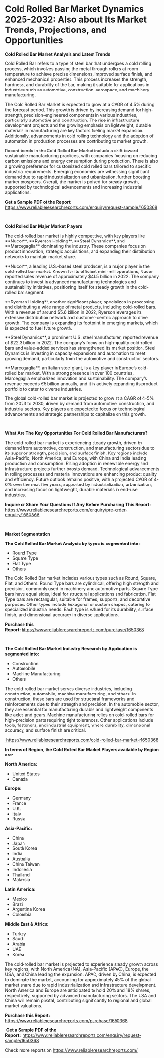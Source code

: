 <p><h1>Cold Rolled Bar Market Dynamics 2025-2032: Also about Its Market Trends, Projections, and Opportunities</h1></p><p><strong>Cold Rolled Bar Market Analysis and Latest Trends</strong></p>
<p><p>Cold Rolled Bar refers to a type of steel bar that undergoes a cold rolling process, which involves passing the metal through rollers at room temperature to achieve precise dimensions, improved surface finish, and enhanced mechanical properties. This process increases the strength, hardness, and durability of the bar, making it suitable for applications in industries such as automotive, construction, aerospace, and machinery manufacturing.</p><p>The Cold Rolled Bar Market is expected to grow at a CAGR of 4.5% during the forecast period. This growth is driven by increasing demand for high-strength, precision-engineered components in various industries, particularly automotive and construction. The rise in infrastructure development projects and the growing emphasis on lightweight, durable materials in manufacturing are key factors fueling market expansion. Additionally, advancements in cold rolling technology and the adoption of automation in production processes are contributing to market growth.</p><p>Recent trends in the Cold Rolled Bar Market include a shift toward sustainable manufacturing practices, with companies focusing on reducing carbon emissions and energy consumption during production. There is also a growing preference for customized cold rolled bars tailored to specific industrial requirements. Emerging economies are witnessing significant demand due to rapid industrialization and urbanization, further boosting market prospects. Overall, the market is poised for steady growth, supported by technological advancements and increasing industrial applications.</p></p>
<p><strong>Get a Sample PDF of the Report:&nbsp;</strong> <a href="https://www.reliableresearchreports.com/enquiry/request-sample/1650368?utm_campaign=2204&utm_medium=2&utm_source=Github&utm_content=ia&utm_term=25012025&utm_id=cold-rolled-bar">https://www.reliableresearchreports.com/enquiry/request-sample/1650368</a></p>
<p>&nbsp;</p>
<p><strong>Cold Rolled Bar Major Market Players</strong></p>
<p><p>The cold-rolled bar market is highly competitive, with key players like **Nucor**, **Ryerson Holding**, **Steel Dynamics**, and **Marcegaglia** dominating the industry. These companies focus on product innovation, strategic acquisitions, and expanding their distribution networks to maintain market share.</p><p>**Nucor**, a leading U.S.-based steel producer, is a major player in the cold-rolled bar market. Known for its efficient mini-mill operations, Nucor reported sales revenue of approximately $41.5 billion in 2022. The company continues to invest in advanced manufacturing technologies and sustainability initiatives, positioning itself for steady growth in the cold-rolled bar segment.</p><p>**Ryerson Holding**, another significant player, specializes in processing and distributing a wide range of metal products, including cold-rolled bars. With a revenue of around $5.6 billion in 2022, Ryerson leverages its extensive distribution network and customer-centric approach to drive growth. The company is expanding its footprint in emerging markets, which is expected to fuel future growth.</p><p>**Steel Dynamics**, a prominent U.S. steel manufacturer, reported revenue of $22.3 billion in 2022. The company’s focus on high-quality cold-rolled bars and value-added services has strengthened its market position. Steel Dynamics is investing in capacity expansions and automation to meet growing demand, particularly from the automotive and construction sectors.</p><p>**Marcegaglia**, an Italian steel giant, is a key player in Europe’s cold-rolled bar market. With a strong presence in over 100 countries, Marcegaglia emphasizes innovation and sustainability. The company’s revenue exceeds €5 billion annually, and it is actively expanding its product portfolio to cater to diverse industries.</p><p>The global cold-rolled bar market is projected to grow at a CAGR of 4-5% from 2023 to 2030, driven by demand from automotive, construction, and industrial sectors. Key players are expected to focus on technological advancements and strategic partnerships to capitalize on this growth.</p></p>
<p>&nbsp;</p>
<p><strong>What Are The Key Opportunities For Cold Rolled Bar Manufacturers?</strong></p>
<p><p>The cold-rolled bar market is experiencing steady growth, driven by demand from automotive, construction, and manufacturing sectors due to its superior strength, precision, and surface finish. Key regions include Asia-Pacific, North America, and Europe, with China and India leading production and consumption. Rising adoption in renewable energy and infrastructure projects further boosts demand. Technological advancements in rolling processes and material innovations are enhancing product quality and efficiency. Future outlook remains positive, with a projected CAGR of 4-6% over the next five years, supported by industrialization, urbanization, and increasing focus on lightweight, durable materials in end-use industries.</p></p>
<p><strong>Inquire or Share Your Questions If Any Before Purchasing This Report:</strong> <a href="https://www.reliableresearchreports.com/enquiry/pre-order-enquiry/1650368?utm_campaign=2204&utm_medium=2&utm_source=Github&utm_content=ia&utm_term=25012025&utm_id=cold-rolled-bar">https://www.reliableresearchreports.com/enquiry/pre-order-enquiry/1650368</a></p>
<p>&nbsp;</p>
<p><strong>Market Segmentation</strong></p>
<p><strong>The Cold Rolled Bar Market Analysis by types is segmented into:</strong></p>
<p><ul><li>Round Type</li><li>Square Type</li><li>Flat Type</li><li>Others</li></ul></p>
<p><p>The Cold Rolled Bar market includes various types such as Round, Square, Flat, and Others. Round Type bars are cylindrical, offering high strength and precision, commonly used in machinery and automotive parts. Square Type bars have equal sides, ideal for structural applications and fabrication. Flat Type bars are rectangular, suitable for frames, supports, and decorative purposes. Other types include hexagonal or custom shapes, catering to specialized industrial needs. Each type is valued for its durability, surface finish, and dimensional accuracy in diverse applications.</p></p>
<p><strong>Purchase this Report:&nbsp;</strong><a href="https://www.reliableresearchreports.com/purchase/1650368?utm_campaign=2204&utm_medium=2&utm_source=Github&utm_content=ia&utm_term=25012025&utm_id=cold-rolled-bar">https://www.reliableresearchreports.com/purchase/1650368</a></p>
<p>&nbsp;</p>
<p><strong>The Cold Rolled Bar Market Industry Research by Application is segmented into:</strong></p>
<p><ul><li>Construction</li><li>Automobile</li><li>Machine Manufacturing</li><li>Others</li></ul></p>
<p><p>The cold-rolled bar market serves diverse industries, including construction, automobile, machine manufacturing, and others. In construction, these bars are used for structural frameworks and reinforcements due to their strength and precision. In the automobile sector, they are essential for manufacturing durable and lightweight components like axles and gears. Machine manufacturing relies on cold-rolled bars for high-precision parts requiring tight tolerances. Other applications include tools, fasteners, and industrial equipment, where durability, dimensional accuracy, and surface finish are critical.</p></p>
<p><a href="https://www.reliableresearchreports.com/cold-rolled-bar-market-r1650368?utm_campaign=2204&utm_medium=2&utm_source=Github&utm_content=ia&utm_term=25012025&utm_id=cold-rolled-bar">&nbsp;https://www.reliableresearchreports.com/cold-rolled-bar-market-r1650368</a></p>
<p><strong>In terms of Region, the Cold Rolled Bar Market Players available by Region are:</strong></p>
<p>
    <p> <strong> North America: </strong>
        <ul>
            <li>United States</li>
            <li>Canada</li>
        </ul>
        </p> 
    <p> <strong> Europe: </strong>
        <ul>
            <li>Germany</li>
            <li>France</li>
            <li>U.K.</li>
            <li>Italy</li>
            <li>Russia</li>
        </ul>
        </p> 
    <p> <strong> Asia-Pacific: </strong>
        <ul>
            <li>China</li>
            <li>Japan</li>
            <li>South Korea</li>
            <li>India</li>
            <li>Australia</li>
            <li>China Taiwan</li>
            <li>Indonesia</li>
            <li>Thailand</li>
            <li>Malaysia</li>
        </ul>
        </p> 
    <p> <strong> Latin America: </strong>
        <ul>
            <li>Mexico</li>
            <li>Brazil</li>
            <li>Argentina Korea</li>
            <li>Colombia</li>
        </ul>
        </p> 
    <p> <strong> Middle East & Africa: </strong>
        <ul>
            <li>Turkey</li>
            <li>Saudi</li>
            <li>Arabia</li>
            <li>UAE</li>
            <li>Korea</li>
        </ul>
    </p>
    </p>
<p><p>The cold-rolled bar market is projected to experience steady growth across key regions, with North America (NA), Asia-Pacific (APAC), Europe, the USA, and China leading the expansion. APAC, driven by China, is expected to dominate the market, accounting for approximately 45% of the global market share due to rapid industrialization and infrastructure development. North America and Europe are anticipated to hold 20% and 18% shares, respectively, supported by advanced manufacturing sectors. The USA and China will remain pivotal, contributing significantly to regional and global market valuations.</p></p>
<p><strong>Purchase this Report: </strong><a href="https://www.reliableresearchreports.com/purchase/1650368?utm_campaign=2204&utm_medium=2&utm_source=Github&utm_content=ia&utm_term=25012025&utm_id=cold-rolled-bar">https://www.reliableresearchreports.com/purchase/1650368</a></p>
<p>&nbsp;<strong>Get a Sample PDF of the Report:&nbsp;&nbsp;</strong><a href="https://www.reliableresearchreports.com/enquiry/request-sample/1650368?utm_campaign=2204&utm_medium=2&utm_source=Github&utm_content=ia&utm_term=25012025&utm_id=cold-rolled-bar">https://www.reliableresearchreports.com/enquiry/request-sample/1650368</a></p>
<p><strong></strong></p>
<p>Check more reports on <a href="https://www.reliableresearchreports.com/?utm_campaign=2204&utm_medium=2&utm_source=Github&utm_content=ia&utm_term=25012025&utm_id=cold-rolled-bar">https://www.reliableresearchreports.com/</a></p>
